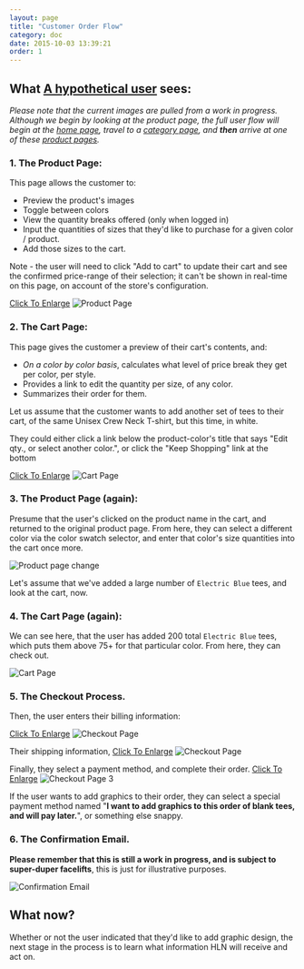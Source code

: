 ```yaml
---
layout: page
title: "Customer Order Flow"
category: doc
date: 2015-10-03 13:39:21
order: 1
---
```


## What <u>A hypothetical user</u> sees:

*Please note that the current images are pulled from a work in progress. Although we begin by looking at the product page, the full user flow will begin at the <u>home page</u>, travel to a <u>category page</u>, and __then__ arrive at one of these <u>product pages</u>.*

### 1. The Product Page:

This page allows the customer to:

* Preview the product's images
* Toggle between colors
* View the quantity breaks offered (only when logged in)
* Input the quantities of sizes that they'd like to purchase for a given color / product.
* Add those sizes to the cart.

Note - the user will need to click "Add to cart" to update their cart and see the confirmed price-range of their selection; it can't be shown in real-time on this page, on account of the store's configuration.

[Click To Enlarge][product-page]
![Product Page][product-page]

### 2. The Cart Page:

This page gives the customer a preview of their cart's contents, and:

* *On a color by color basis*, calculates what level of price break they get per color, per style.
* Provides a link to edit the quantity per size, of any color.
* Summarizes their order for them.

Let us assume that the customer wants to add another set of tees to their cart, of the same Unisex Crew Neck T-shirt, but this time, in white.

They could either click a link below the product-color's title that says "Edit qty., or select another color.", or click the "Keep Shopping" link at the bottom


[Click To Enlarge][cart-page]
![Cart Page][cart-page]

### 3. The Product Page (again):

Presume that the user's clicked on the product name in the cart, and returned to the original product page. From here, they can select a different color via the color swatch selector, and enter that color's size quantities into the cart once more.

![Product page change][product-page-2]

Let's assume that we've added a large number of `Electric Blue` tees, and look at the cart, now.

### 4. The Cart Page (again):

We can see here, that the user has added 200 total `Electric Blue` tees, which puts them above 75+ for that particular color. From here, they can check out.

![Cart Page][cart-page-2]


### 5. The Checkout Process.

Then, the user enters their billing information:

[Click To Enlarge][checkout-page]
![Checkout Page][checkout-page]

Their shipping information,
[Click To Enlarge][checkout-page-2]
![Checkout Page][checkout-page-2]

Finally, they select a payment method, and complete their order.
[Click To Enlarge][checkout-page-3]
![Checkout Page 3][checkout-page-3]

If the user wants to add graphics to their order, they can select a special payment method named "**I want to add graphics to this order of blank tees, and will pay later.**", or something else snappy.


### 6. The Confirmation Email.

**Please remember that this is still a work in progress, and is subject to super-duper facelifts**, this is just for illustrative purposes.

![Confirmation Email][confirmation-email]

## What now?

Whether or not the user indicated that they'd like to add graphic design, the next stage in the process is to learn what information HLN will receive and act on.

[product-page]: /img/product-page.jpg
[cart-page]: /img/cart-page.jpg
[product-page-2]: /img/product-page-2.jpg
[cart-page-2]: /img/cart-page-2.jpg
[checkout-page]: /img/checkout-page.jpg
[checkout-page-2]: /img/checkout-page-2.jpg
[checkout-page-3]: /img/checkout-page-3.jpg
[confirmation-email]: /img/confirmation-email.jpg

